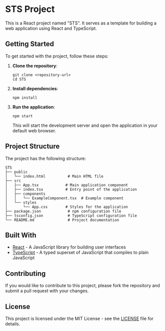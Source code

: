 # STS Project

This is a React project named "STS". It serves as a template for building a web application using React and TypeScript.

## Getting Started

To get started with the project, follow these steps:

1. **Clone the repository**:
   ```
   git clone <repository-url>
   cd STS
   ```

2. **Install dependencies**:
   ```
   npm install
   ```

3. **Run the application**:
   ```
   npm start
   ```

   This will start the development server and open the application in your default web browser.

## Project Structure

The project has the following structure:

```
STS
├── public
│   └── index.html          # Main HTML file
├── src
│   ├── App.tsx            # Main application component
│   ├── index.tsx          # Entry point of the application
│   ├── components
│   │   └── ExampleComponent.tsx  # Example component
│   └── styles
│       └── App.css        # Styles for the application
├── package.json            # npm configuration file
├── tsconfig.json           # TypeScript configuration file
└── README.md               # Project documentation
```

## Built With

- [React](https://reactjs.org/) - A JavaScript library for building user interfaces
- [TypeScript](https://www.typescriptlang.org/) - A typed superset of JavaScript that compiles to plain JavaScript

## Contributing

If you would like to contribute to this project, please fork the repository and submit a pull request with your changes.

## License

This project is licensed under the MIT License - see the [LICENSE](LICENSE) file for details.